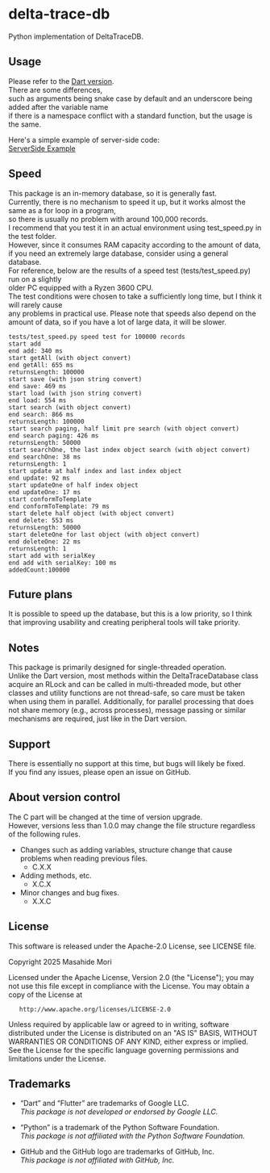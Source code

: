 # delta-trace-db

Python implementation of DeltaTraceDB.

## Usage

Please refer to the [Dart version](https://github.com/MasahideMori-SimpleAppli/delta_trace_db).  
There are some differences,   
such as arguments being snake case by default and an underscore being added after the variable name   
if there is a namespace conflict with a standard function, but the usage is the same.

Here's a simple example of server-side code:  
[ServerSide Example](https://github.com/MasahideMori-SimpleAppli/delta_trace_db_py_server_example)

## Speed

This package is an in-memory database, so it is generally fast.  
Currently, there is no mechanism to speed it up, but it works almost the same as a for loop in a program,  
so there is usually no problem with around 100,000 records.  
I recommend that you test it in an actual environment using test_speed.py in the test folder.  
However, since it consumes RAM capacity according to the amount of data,  
if you need an extremely large database, consider using a general database.  
For reference, below are the results of a speed test (tests/test_speed.py) run on a slightly  
older PC equipped with a Ryzen 3600 CPU.  
The test conditions were chosen to take a sufficiently long time, but I think it will rarely
cause   
any problems in practical use.
Please note that speeds also depend on the amount of data, so if you have a lot of large data, it will be slower.

```text
tests/test_speed.py speed test for 100000 records
start add
end add: 340 ms
start getAll (with object convert)
end getAll: 655 ms
returnsLength: 100000
start save (with json string convert)
end save: 469 ms
start load (with json string convert)
end load: 554 ms
start search (with object convert)
end search: 866 ms
returnsLength: 100000
start search paging, half limit pre search (with object convert)
end search paging: 426 ms
returnsLength: 50000
start searchOne, the last index object search (with object convert)
end searchOne: 38 ms
returnsLength: 1
start update at half index and last index object
end update: 92 ms
start updateOne of half index object
end updateOne: 17 ms
start conformToTemplate
end conformToTemplate: 79 ms
start delete half object (with object convert)
end delete: 553 ms
returnsLength: 50000
start deleteOne for last object (with object convert)
end deleteOne: 22 ms
returnsLength: 1
start add with serialKey
end add with serialKey: 100 ms
addedCount:100000
```

## Future plans

It is possible to speed up the database, but this is a low priority, so I think that improving
usability and creating peripheral tools will take priority.

## Notes

This package is primarily designed for single-threaded operation.  
Unlike the Dart version, most methods within the DeltaTraceDatabase class acquire an RLock and can be called in
multi-threaded mode, but other classes and utility functions are not thread-safe, 
so care must be taken when using them in parallel.
Additionally, for parallel processing that does not share memory (e.g., across processes), message passing or similar 
mechanisms are required, just like in the Dart version.  


## Support

There is essentially no support at this time, but bugs will likely be fixed.  
If you find any issues, please open an issue on GitHub.

## About version control

The C part will be changed at the time of version upgrade.  
However, versions less than 1.0.0 may change the file structure regardless of the following rules.

- Changes such as adding variables, structure change that cause problems when reading previous
  files.
    - C.X.X
- Adding methods, etc.
    - X.C.X
- Minor changes and bug fixes.
    - X.X.C

## License

This software is released under the Apache-2.0 License, see LICENSE file.

Copyright 2025 Masahide Mori

Licensed under the Apache License, Version 2.0 (the "License");
you may not use this file except in compliance with the License.
You may obtain a copy of the License at

       http://www.apache.org/licenses/LICENSE-2.0

Unless required by applicable law or agreed to in writing, software
distributed under the License is distributed on an "AS IS" BASIS,
WITHOUT WARRANTIES OR CONDITIONS OF ANY KIND, either express or implied.
See the License for the specific language governing permissions and
limitations under the License.

## Trademarks

- “Dart” and “Flutter” are trademarks of Google LLC.  
  *This package is not developed or endorsed by Google LLC.*

- “Python” is a trademark of the Python Software Foundation.  
  *This package is not affiliated with the Python Software Foundation.*

- GitHub and the GitHub logo are trademarks of GitHub, Inc.  
  *This package is not affiliated with GitHub, Inc.*
